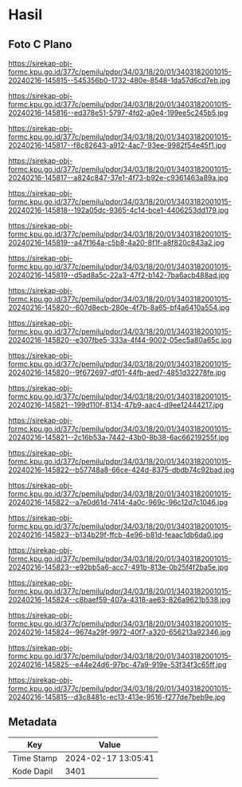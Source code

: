 # Hasil

## Foto C Plano

https://sirekap-obj-formc.kpu.go.id/377c/pemilu/pdpr/34/03/18/20/01/3403182001015-20240216-145815--545356b0-1732-480e-8548-1da57d6cd7eb.jpg

https://sirekap-obj-formc.kpu.go.id/377c/pemilu/pdpr/34/03/18/20/01/3403182001015-20240216-145816--ed378e51-5797-4fd2-a0e4-199ee5c245b5.jpg

https://sirekap-obj-formc.kpu.go.id/377c/pemilu/pdpr/34/03/18/20/01/3403182001015-20240216-145817--f8c82643-a912-4ac7-93ee-9982f54e45f1.jpg

https://sirekap-obj-formc.kpu.go.id/377c/pemilu/pdpr/34/03/18/20/01/3403182001015-20240216-145817--a824c847-37e1-4f73-b92e-c9361463a89a.jpg

https://sirekap-obj-formc.kpu.go.id/377c/pemilu/pdpr/34/03/18/20/01/3403182001015-20240216-145818--192a05dc-9365-4c14-bce1-4406253dd179.jpg

https://sirekap-obj-formc.kpu.go.id/377c/pemilu/pdpr/34/03/18/20/01/3403182001015-20240216-145819--a47f164a-c5b8-4a20-8f1f-a8f820c843a2.jpg

https://sirekap-obj-formc.kpu.go.id/377c/pemilu/pdpr/34/03/18/20/01/3403182001015-20240216-145819--d5ad8a5c-22a3-47f2-b142-7ba6acb488ad.jpg

https://sirekap-obj-formc.kpu.go.id/377c/pemilu/pdpr/34/03/18/20/01/3403182001015-20240216-145820--607d8ecb-280e-4f7b-8a65-bf4a6410a554.jpg

https://sirekap-obj-formc.kpu.go.id/377c/pemilu/pdpr/34/03/18/20/01/3403182001015-20240216-145820--e307fbe5-333a-4f44-9002-05ec5a80a65c.jpg

https://sirekap-obj-formc.kpu.go.id/377c/pemilu/pdpr/34/03/18/20/01/3403182001015-20240216-145820--9f672697-df01-44fb-aed7-4851d32278fe.jpg

https://sirekap-obj-formc.kpu.go.id/377c/pemilu/pdpr/34/03/18/20/01/3403182001015-20240216-145821--199d110f-8134-47b9-aac4-d9ee12444217.jpg

https://sirekap-obj-formc.kpu.go.id/377c/pemilu/pdpr/34/03/18/20/01/3403182001015-20240216-145821--2c16b53a-7442-43b0-8b38-6ac66219255f.jpg

https://sirekap-obj-formc.kpu.go.id/377c/pemilu/pdpr/34/03/18/20/01/3403182001015-20240216-145822--b57748a8-66ce-424d-8375-dbdb74c92bad.jpg

https://sirekap-obj-formc.kpu.go.id/377c/pemilu/pdpr/34/03/18/20/01/3403182001015-20240216-145822--a7e0d61d-7414-4a0c-969c-96c12d7c1046.jpg

https://sirekap-obj-formc.kpu.go.id/377c/pemilu/pdpr/34/03/18/20/01/3403182001015-20240216-145823--b134b29f-ffcb-4e96-b81d-feaac1db6da0.jpg

https://sirekap-obj-formc.kpu.go.id/377c/pemilu/pdpr/34/03/18/20/01/3403182001015-20240216-145823--e92bb5a6-acc7-491b-813e-0b25f4f2ba5e.jpg

https://sirekap-obj-formc.kpu.go.id/377c/pemilu/pdpr/34/03/18/20/01/3403182001015-20240216-145824--c8baef59-407a-4318-ae63-826a9621b538.jpg

https://sirekap-obj-formc.kpu.go.id/377c/pemilu/pdpr/34/03/18/20/01/3403182001015-20240216-145824--9674a29f-9972-40f7-a320-656213a92346.jpg

https://sirekap-obj-formc.kpu.go.id/377c/pemilu/pdpr/34/03/18/20/01/3403182001015-20240216-145825--e44e24d6-97bc-47a9-919e-53f34f3c65ff.jpg

https://sirekap-obj-formc.kpu.go.id/377c/pemilu/pdpr/34/03/18/20/01/3403182001015-20240216-145815--d3c8481c-ec13-413e-9516-f277de7beb9e.jpg


## Metadata

| Key        | Value               |
| ---------- | ------------------- |
| Time Stamp | 2024-02-17 13:05:41 |
| Kode Dapil | 3401                |



